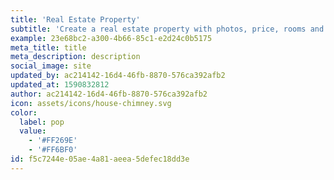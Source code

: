 ```yaml
---
title: 'Real Estate Property'
subtitle: 'Create a real estate property with photos, price, rooms and amenities.'
example: 23e68bc2-a300-4b66-85c1-e2d24c0b5175
meta_title: title
meta_description: description
social_image: site
updated_by: ac214142-16d4-46fb-8870-576ca392afb2
updated_at: 1590832812
author: ac214142-16d4-46fb-8870-576ca392afb2
icon: assets/icons/house-chimney.svg
color:
  label: pop
  value:
    - '#FF269E'
    - '#FF6BF0'
id: f5c7244e-05ae-4a81-aeea-5defec18dd3e
---
```

